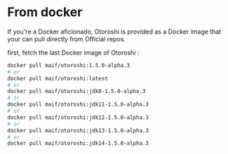 # From docker

If you're a Docker aficionado, Otoroshi is provided as a Docker image that your can pull directly from Official repos.

first, fetch the last Docker image of Otoroshi :

```sh
docker pull maif/otoroshi:1.5.0-alpha.3
# or 
docker pull maif/otoroshi:latest
# or 
docker pull maif/otoroshi:jdk8-1.5.0-alpha.3
# or 
docker pull maif/otoroshi:jdk11-1.5.0-alpha.3
# or 
docker pull maif/otoroshi:jdk12-1.5.0-alpha.3
# or 
docker pull maif/otoroshi:jdk13-1.5.0-alpha.3
# or 
docker pull maif/otoroshi:jdk14-1.5.0-alpha.3
```